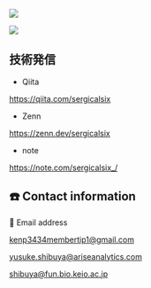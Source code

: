 ![](http://github-profile-summary-cards.vercel.app/api/cards/profile-details?username=sergicalsix&theme=algolia)

![](http://github-profile-summary-cards.vercel.app/api/cards/most-commit-language?username=sergicalsix&theme=aura_dark)




## 技術発信
- Qiita

https://qiita.com/sergicalsix

- Zenn

https://zenn.dev/sergicalsix

- note

https://note.com/sergicalsix_/




## ☎️ Contact information

📧 Email address

kenp3434membertip1@gmail.com

yusuke.shibuya@ariseanalytics.com

shibuya@fun.bio.keio.ac.jp

